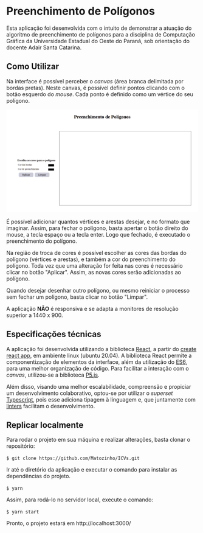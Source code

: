 # Preenchimento de Polígonos

Esta aplicação foi desenvolvida com o intuito de demonstrar a atuação do algoritmo de preenchimento de polígonos para a disciplina de Computação Gráfica da Universidade Estadual do Oeste do Paraná, sob orientação do docente Adair Santa Catarina.

## Como Utilizar

Na interface é possível perceber o _canvas_ (área branca delimitada por bordas pretas). Neste canvas, é possível definir pontos clicando com o botão esquerdo do _mouse_. Cada ponto é definido como um vértice do seu polígono.

![](./interface.png)

É possível adicionar quantos vértices e arestas desejar, e no formato que imaginar. Assim, para fechar o polígono, basta apertar o botão direito do mouse, a tecla espaço ou a tecla enter. Logo que fechado, é executado o preenchimento do polígono.

Na região de troca de cores é possível escolher as cores das bordas do polígono (vértices e arestas), e também a cor do preenchimento do polígono. Toda vez que uma alteração for feita nas cores é necessário clicar no botão "Aplicar". Assim, as novas cores serão adicionadas ao polígono.

Quando desejar desenhar outro polígono, ou mesmo reiniciar o processo sem fechar um polígono, basta clicar no botão "Limpar".

A aplicação **NÃO** é responsiva e se adapta a monitores de resolução superior a 1440 x 900.

## Especificações técnicas

A aplicação foi desenvolvida utilizando a biblioteca [React](https://pt-br.reactjs.org/), a partir do [create react app](https://github.com/facebook/create-react-app), em ambiente linux (ubuntu 20.04). A biblioteca React permite a componentização de elementos da interface, além da utilização do [ES6](https://262.ecma-international.org/6.0/), para uma melhor organização de código. Para facilitar a interação com o _canvas_, utilizou-se a biblioteca [P5.js](https://p5js.org/).

Além disso, visando uma melhor escalabilidade, compreensão e propiciar um desenvolvimento colaborativo, optou-se por utilizar o _superset_ [Typescript](https://www.typescriptlang.org/), pois esse adiciona tipagem à linguagem e, que juntamente com [linters](https://sourcelevel.io/blog/what-is-a-linter-and-why-your-team-should-use-it) facilitam o desenvolvimento.

## Replicar localmente

Para rodar o projeto em sua máquina e realizar alterações, basta clonar o repositório:

`$ git clone https://github.com/Matozinho/ICVs.git`

Ir até o diretório da aplicação e executar o comando para instalar as dependências do projeto.

`$ yarn`

Assim, para rodá-lo no servidor local, execute o comando:

`$ yarn start`

Pronto, o projeto estará em http://localhost:3000/
